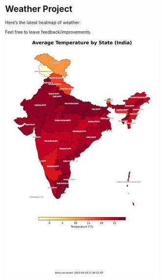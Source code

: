 # Weather Project

Here’s the latest heatmap of weather:

Feel free to leave feedback/improvements.

![India Heatmap](docs/assets/india_heatmap.png?v=D40E9A)
